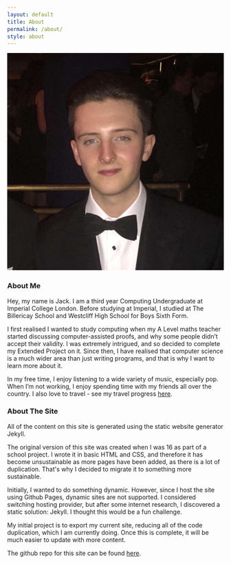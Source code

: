 ```yaml
---
layout: default
title: About
permalink: /about/
style: about
---
```

<img class="avatar" src="/images/avatar.jpg" alt="Avatar">

### About Me

Hey, my name is Jack. I am a third year Computing Undergraduate at Imperial College London. 
Before studying at Imperial, I studied at The Billericay School and Westcliff High School for Boys Sixth Form.

I first realised I wanted to study computing when my A Level maths teacher started discussing computer-assisted proofs, and why some people didn’t accept their validity. I was extremely intrigued, and so decided to complete my Extended Project on it. Since then, I have realised that computer science is a much wider area than just writing programs, and that is why I want to learn more about it.

In my free time, I enjoy listening to a wide variety of music, especially pop. When I’m not working, I enjoy spending time with my friends all over the country. I also love to travel - see my travel progress [here](/map).

### About The Site

All of the content on this site is generated using the static website generator Jekyll.

The original version of this site was created when I was 16 as part of a school project. I wrote it in basic HTML and CSS, and therefore it has become unsustainable as more pages have been added, as there is a lot of duplication. That's why I decided to migrate it to something more sustainable.

Initially, I wanted to do something dynamic. However, since I host the site using Github Pages, dynamic sites are not supported. I considered switching hosting provider, but after some internet research, I discovered a static solution: Jekyll. I thought this would be a fun challenge.

My initial project is to export my current site, reducing all of the code duplication, which I am currently doing. Once this is complete, it will be much easier to update with more content.

The github repo for this site can be found [here](https://github.com/jackmorrison12/jackmorrison12.github.io "Website Github Repo").


